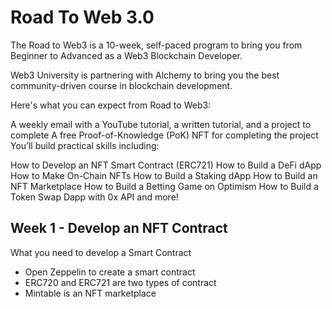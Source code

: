 # Road To Web 3.0 

The Road to Web3 is a 10-week, self-paced program to bring you from Beginner to Advanced as a Web3 Blockchain Developer.

Web3 University is partnering with Alchemy to bring you the best community-driven course in blockchain development.

Here's what you can expect from Road to Web3:

A weekly email with a YouTube tutorial, a written tutorial, and a project to complete
A free Proof-of-Knowledge (PoK) NFT for completing the project
You’ll build practical skills including:

How to Develop an NFT Smart Contract (ERC721)
How to Build a DeFi dApp
How to Make On-Chain NFTs
How to Build a Staking dApp
How to Build an NFT Marketplace
How to Build a Betting Game on Optimism
How to Build a Token Swap Dapp with 0x API
and more!

## Week 1 - Develop an NFT Contract 
What you need to develop a Smart Contract 
- Open Zeppelin to create a smart contract 
- ERC720 and ERC721 are two types of contract 
- Mintable is an NFT marketplace 

